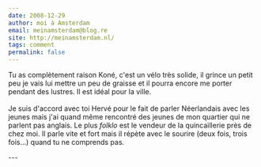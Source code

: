 ```yaml
---
date: 2008-12-29
author: moi à Amsterdam
email: meinamsterdam@blog.re
site: http://meinamsterdam.nl/
tags: comment
permalink: false
---
```


<p>
Tu as complètement raison Koné, c'est un vélo très solide, il grince un petit peu je vais lui mettre un peu de graisse et il pourra encore me porter pendant des lustres. Il est idéal pour la ville.
<br /><br />
Je suis d'accord avec toi Hervé pour le fait de parler Néerlandais avec les jeunes mais j'ai quand même rencontré des jeunes de mon quartier qui ne parlent pas anglais. Le plus <em>folklo</em> est le vendeur de la quincaillerie près de chez moi. Il parle vite et fort mais il répète avec le sourire (deux fois, trois fois...) quand tu ne comprends pas.
</p>
---